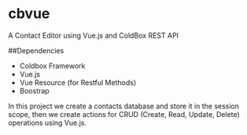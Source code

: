 # cbvue
A Contact Editor using Vue.js and ColdBox REST API

##Dependencies
- Coldbox Framework
- Vue.js
- Vue Resource (for Restful Methods)
- Boostrap

In this project we create a contacts database and store it in the session scope, then we create actions for CRUD (Create, Read, Update, Delete) operations using Vue.js.
